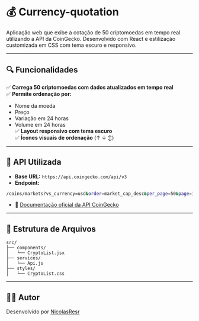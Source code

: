 # 💰 Currency-quotation

Aplicação web que exibe a cotação de 50 criptomoedas em tempo real utilizando a API da CoinGecko. Desenvolvido com React e estilização customizada em CSS com tema escuro e responsivo.

---

## 🔍 Funcionalidades

✅ **Carrega 50 criptomoedas com dados atualizados em tempo real**  
✅ **Permite ordenação por:**
- Nome da moeda
- Preço
- Variação em 24 horas
- Volume em 24 horas  
✅ **Layout responsivo com tema escuro**  
✅ **Ícones visuais de ordenação** (↑ ↓ ↕)  

---

## 📡 API Utilizada

- **Base URL:** `https://api.coingecko.com/api/v3`
- **Endpoint:**

```bash
/coins/markets?vs_currency=usd&order=market_cap_desc&per_page=50&page=1
```

- 📄 [Documentação oficial da API CoinGecko](https://www.coingecko.com/en/api/documentation)

---

## 📂 Estrutura de Arquivos

```
src/
├── components/
│   └── CryptoList.jsx
├── services/
│   └── Api.js
├── styles/
│   └── CryptoList.css
```

---

## 🧑‍💻 Autor

Desenvolvido por [NicolasResr](https://github.com/NicolasResr)
